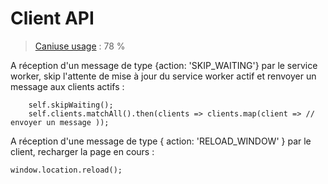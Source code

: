 # Client API

> [Caniuse usage](https://caniuse.com/#feat=mdn-api_client) : 78 %

A réception d'un message de type {action: 'SKIP_WAITING'} par le service worker, skip l'attente de mise à jour du service worker actif et renvoyer un message aux clients actifs :

```
    self.skipWaiting();
    self.clients.matchAll().then(clients => clients.map(client => // envoyer un message ));
```

A réception d'une message de type { action: 'RELOAD_WINDOW' } par le client, recharger la page en cours :

```
window.location.reload();
```
